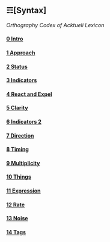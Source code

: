 ## ☶[Syntax]
_Orthography Codex of Acktueli Lexicon_

#### [0 Intro](./INTRO.md)
#### [1 Approach](./APPROACH.md)
#### [2 Status](./STATUS.md)
#### [3 Indicators](./INDICATORS.md)
#### [4 React and Expel](./REACT_EXPEL.md)
#### [5 Clarity](./CLARITY.md)
#### [6 Indicators 2](./INDICATORS_II.md)
#### [7 Direction](./DIRECTION.md)
#### [8 Timing](./TIMING.md)
#### [9 Multiplicity](./MULTIPLICITY.md)
#### [10 Things](./THINGS.md)
#### [11 Expression](./EXPRESSSION.md)
#### [12 Rate](./RATE.md)
#### [13 Noise](./NOISE.md)
#### [14 Tags](./TAGS.md)